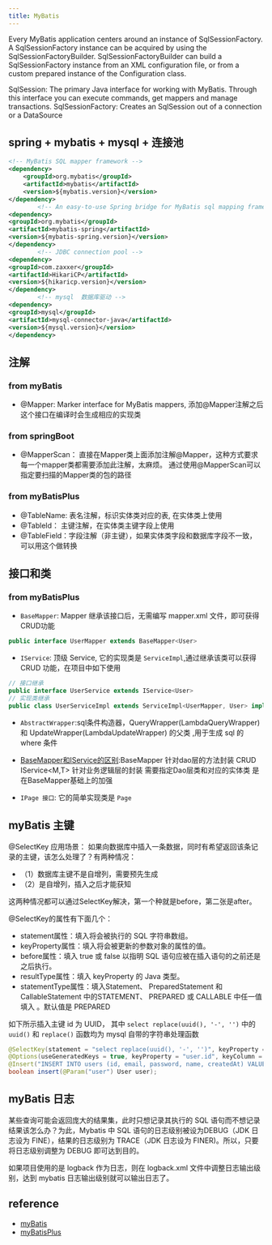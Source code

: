 ```yaml
---
title: MyBatis
---
```


Every MyBatis application centers around an instance of SqlSessionFactory. A SqlSessionFactory instance can be acquired
by using the SqlSessionFactoryBuilder. SqlSessionFactoryBuilder can build a SqlSessionFactory instance from an XML
configuration file, or from a custom prepared instance of the Configuration class.

SqlSession: The primary Java interface for working with MyBatis. Through this interface you can execute commands, get
mappers and manage transactions. SqlSessionFactory: Creates an SqlSession out of a connection or a DataSource

## spring + mybatis + mysql + 连接池

```xml
<!-- MyBatis SQL mapper framework -->
<dependency>
    <groupId>org.mybatis</groupId>
    <artifactId>mybatis</artifactId>
    <version>${mybatis.version}</version>
</dependency>
        <!-- An easy-to-use Spring bridge for MyBatis sql mapping framework -->
<dependency>
<groupId>org.mybatis</groupId>
<artifactId>mybatis-spring</artifactId>
<version>${mybatis-spring.version}</version>
</dependency>
        <!-- JDBC connection pool -->
<dependency>
<groupId>com.zaxxer</groupId>
<artifactId>HikariCP</artifactId>
<version>${hikaricp.version}</version>
</dependency>
        <!-- mysql  数据库驱动 -->
<dependency>
<groupId>mysql</groupId>
<artifactId>mysql-connector-java</artifactId>
<version>${mysql.version}</version>
</dependency>
```

## 注解

### from myBatis

- @Mapper: Marker interface for MyBatis mappers, 添加@Mapper注解之后这个接口在编译时会生成相应的实现类

### from springBoot

- @MapperScan： 直接在Mapper类上面添加注解@Mapper，这种方式要求每一个mapper类都需要添加此注解，太麻烦。 通过使用@MapperScan可以指定要扫描的Mapper类的包的路径

### from myBatisPlus

- @TableName: 表名注解，标识实体类对应的表, 在实体类上使用
- @TableId： 主键注解，在实体类主键字段上使用
- @TableField：字段注解（非主键），如果实体类字段和数据库字段不一致，可以用这个做转换

## 接口和类

### from myBatisPlus

- `BaseMapper`: Mapper 继承该接口后，无需编写 mapper.xml 文件，即可获得CRUD功能

```java
public interface UserMapper extends BaseMapper<User> 
```

- `IService`: 顶级 Service, 它的实现类是 `ServiceImpl`,通过继承该类可以获得 CRUD 功能，在项目中如下使用

```java
// 接口继承
public interface UserService extends IService<User> 
// 实现类继承
public class UserServiceImpl extends ServiceImpl<UserMapper, User> implements UserService
```

- `AbstractWrapper`:sql条件构造器，QueryWrapper(LambdaQueryWrapper) 和 UpdateWrapper(LambdaUpdateWrapper) 的父类 ,用于生成 sql 的 where
  条件

- [BaseMapper和IService的区别](https://blog.csdn.net/pingfandehaozai/article/details/103537250):BaseMapper 针对dao层的方法封装 CRUD
  IService<M,T> 针对业务逻辑层的封装 需要指定Dao层类和对应的实体类 是在BaseMapper基础上的加强
- `IPage 接口`: 它的简单实现类是 `Page`

## myBatis 主键

@SelectKey 应用场景： 如果向数据库中插入一条数据，同时有希望返回该条记录的主键，该怎么处理了？有两种情况：

- （1）数据库主键不是自增列，需要预先生成
- （2）是自增列，插入之后才能获知

这两种情况都可以通过SelectKey解决，第一个种就是before，第二张是after。

@SelectKey的属性有下面几个：

- statement属性：填入将会被执行的 SQL 字符串数组。
- keyProperty属性：填入将会被更新的参数对象的属性的值。
- before属性：填入 true 或 false 以指明 SQL 语句应被在插入语句的之前还是之后执行。
- resultType属性：填入 keyProperty 的 Java 类型。
- statementType属性：填入Statement、 PreparedStatement 和 CallableStatement 中的STATEMENT、 PREPARED 或 CALLABLE 中任一值填入 。默认值是
  PREPARED

如下所示插入主键 id 为 UUID， 其中 `select replace(uuid(), '-', '')` 中的 `uuid()` 和 `replace()` 函数均为 mysql 自带的字符串处理函数

```java
@SelectKey(statement = "select replace(uuid(), '-', '')", keyProperty = "user.id", before = true, resultType = String.class)
@Options(useGeneratedKeys = true, keyProperty = "user.id", keyColumn = "user.id")
@Insert("INSERT INTO users (id, email, password, name, createdAt) VALUES (#{user.id}, #{user.email}, #{user.password}, #{user.name}, #{user.createdAt})")
boolean insert(@Param("user") User user);
```

## myBatis 日志

某些查询可能会返回庞大的结果集，此时只想记录其执行的 SQL 语句而不想记录结果该怎么办？为此，Mybatis 中 SQL 语句的日志级别被设为DEBUG（JDK 日志设为 FINE），结果的日志级别为 TRACE（JDK 日志设为
FINER)。所以，只要将日志级别调整为 DEBUG 即可达到目的。

如果项目使用的是 logback 作为日志，则在 logback.xml 文件中调整日志输出级别，达到 mybatis 日志输出级别就可以输出日志了。

## reference

- [myBatis](https://mybatis.org/mybatis-3/)
- [myBatisPlus](https://baomidou.com/pages/24112f/)
